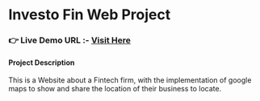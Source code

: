 # Investo Fin Web Project
### **👉 Live Demo URL :-** <a href="https://shreyash00007.github.io/Investo-Fin-Web-Project/">**Visit Here**</a>
#### Project Description
This is a Website about a Fintech firm, with the implementation of google maps to show and share the location of their business to locate.
